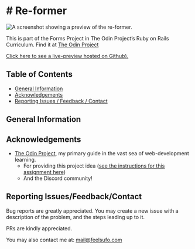 # # Re-former

![A screenshot showing a preview of the re-former.](screenshots/screenshot.png "Re-former Preview")

This is part of the Forms Project in The Odin Project’s Ruby on Rails Curriculum. Find it at [The Odin Project](https://www.theodinproject.com)

[Click here to see a live-preview hosted on Github).](https://mononoken.github.io/<project_link>/)

## Table of Contents

- [General Information](#general-information)
- [Acknowledgements](#acknowledgements)
- [Reporting Issues / Feedback / Contact](#reporting-issuesfeedbackcontact)

## General Information

<project info>

## Acknowledgements

- [The Odin Project](https://www.theodinproject.com), my primary guide in the vast sea of web-development learning.
  - For providing this project idea ([see the instructions for this assignment here](https://www.theodinproject.com/lessons/intermediate-html-and-css-sign-up-form))
  - And the Discord community!

## Reporting Issues/Feedback/Contact

Bug reports are greatly appreciated. You may create a new issue with a description of the problem, and the steps leading up to it.

PRs are kindly appreciated.

You may also contact me at: mail@feelsufo.com

